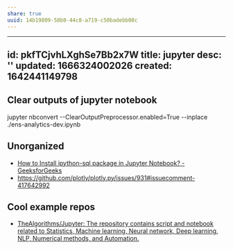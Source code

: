 ```yaml
---
share: true
uuid: 14b19809-58b0-44c8-a719-c50badebb08c
---
```

---
id: pkfTCjvhLXghSe7Bb2x7W
title: jupyter
desc: ''
updated: 1666324002026
created: 1642441149798
---

## Clear outputs of jupyter notebook
jupyter nbconvert --ClearOutputPreprocessor.enabled=True --inplace  ./ens-analytics-dev.ipynb

## Unorganized

* [How to Install ipython-sql package in Jupyter Notebook? - GeeksforGeeks](https://www.geeksforgeeks.org/how-to-install-ipython-sql-package-in-jupyter-notebook/)
* https://github.com/plotly/plotly.py/issues/931#issuecomment-417642992


## Cool example repos

* [TheAlgorithms/Jupyter: The repository contains script and notebook related to Statistics, Machine learning, Neural network, Deep learning, NLP, Numerical methods, and Automation.](https://github.com/TheAlgorithms/Jupyter)